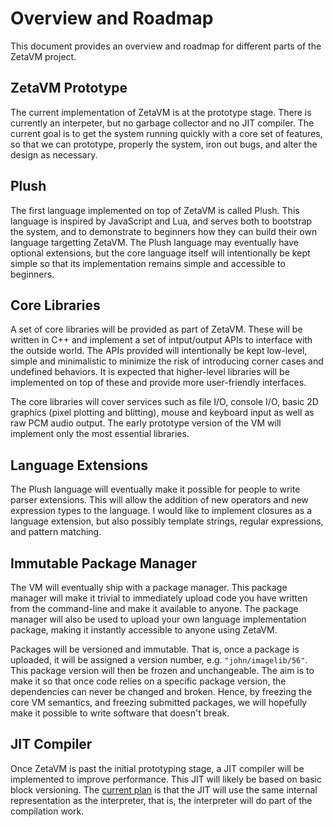 # Overview and Roadmap

This document provides an overview and roadmap for different parts of the ZetaVM project.

## ZetaVM Prototype

The current implementation of ZetaVM is at the prototype stage. There is currently an interpeter, but no garbage collector and no JIT compiler. The current goal is to get the system running quickly with a core set of features, so that we can  prototype, properly the system, iron out bugs, and alter the design as necessary.

## Plush

The first language implemented on top of ZetaVM is called Plush. This language is inspired by JavaScript and Lua, and serves both to bootstrap the system, and to demonstrate to beginners how they can build their own language targetting ZetaVM. The Plush language may eventually have optional extensions, but the core language itself will intentionally be kept simple so that its implementation remains simple and accessible to beginners.

## Core Libraries

A set of core libraries will be provided as part of ZetaVM. These will be written in C++ and implement a set of intput/output APIs to interface with the outside world. The APIs provided will intentionally be kept low-level, simple and minimalistic to minimize the risk of introducing corner cases and undefined behaviors. It is expected that higher-level libraries will be implemented on top of these and provide more user-friendly interfaces.

The core libraries will cover services such as file I/O, console I/O, basic 2D graphics (pixel plotting and blitting), mouse and keyboard input as well as raw PCM audio output. The early prototype version of the VM will implement only the most essential libraries.

## Language Extensions

The Plush language will eventually make it possible for people to write parser extensions. This will allow the addition of new operators and new expression types to the language. I would like to implement closures as a language extension, but also possibly template strings, regular expressions, and pattern matching.

## Immutable Package Manager

The VM will eventually ship with a package manager. This package manager will make it trivial to immediately upload code you have written from the command-line and make it available to anyone. The package manager will also be used to upload your own language implementation package, making it instantly accessible to anyone using ZetaVM.

Packages will be versioned and immutable. That is, once a package is uploaded, it will be assigned a version number, e.g. `"john/imagelib/56"`. This package version will then be frozen and unchangeable. The aim is to make it so that once code relies on a specific package version, the dependencies can never be changed and broken. Hence, by freezing the core VM semantics, and freezing submitted packages, we will hopefully make it possible to write software that doesn't break.

## JIT Compiler

Once ZetaVM is past the initial prototyping stage, a JIT compiler will be implemented to improve performance. This JIT will likely be based on basic block versioning. The [current plan](https://pointersgonewild.com/2017/06/11/zetas-jitterpreter/) is that the JIT will use the same internal representation as the interpreter, that is, the interpreter will do part of the compilation work.
